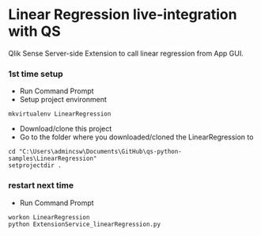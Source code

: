  # Linear Regression live-integration with QS
 
 Qlik Sense Server-side Extension to call linear regression from App GUI.
 
 ### 1st time setup
  * Run Command Prompt
  * Setup project environment 
```
mkvirtualenv LinearRegression
```
  * Download/clone this project 
  * Go to the folder where you downloaded/cloned the LinearRegression to
```
cd "C:\Users\admincsw\Documents\GitHub\qs-python-samples\LinearRegression"
setprojectdir .
```
  
 ### restart next time
 * Run Command Prompt
```
workon LinearRegression
python ExtensionService_linearRegression.py
```  
